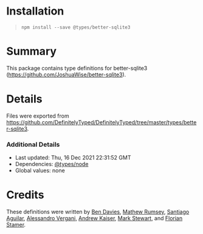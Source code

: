 # Installation
> `npm install --save @types/better-sqlite3`

# Summary
This package contains type definitions for better-sqlite3 (https://github.com/JoshuaWise/better-sqlite3).

# Details
Files were exported from https://github.com/DefinitelyTyped/DefinitelyTyped/tree/master/types/better-sqlite3.

### Additional Details
 * Last updated: Thu, 16 Dec 2021 22:31:52 GMT
 * Dependencies: [@types/node](https://npmjs.com/package/@types/node)
 * Global values: none

# Credits
These definitions were written by [Ben Davies](https://github.com/Morfent), [Mathew Rumsey](https://github.com/matrumz), [Santiago Aguilar](https://github.com/sant123), [Alessandro Vergani](https://github.com/loghorn), [Andrew Kaiser](https://github.com/andykais), [Mark Stewart](https://github.com/mrkstwrt), and [Florian Stamer](https://github.com/stamerf).
